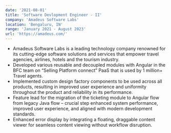 ```yaml
---
date: '2021-08-01'
title: 'Software Devlopment Engineer - II'
company: 'Amadeus Software Labs'
location: 'Bengaluru, IN'
range: 'January 2021 - August 2023'
url: 'https://amadeus.com/'
---
```


- Amadeus Software Labs is a leading technology company renowned for its cutting-edge software solutions and services that empower travel agencies, airlines, hotels and the tourism industry.
- Developed various reusable and decoupled modules with Angular in the BFC team on “Selling Platform connect” PaaS that is used by 1 million+ Travel agents.
- Implemented custom design factory components to be used across all products, resulting in improved user experience and uniformity throughout the product and reliability in its performance.
- Feature lead for the migration of the ticketing module to Angular flow from legacy Java flow – crucial step enhanced system performance, improved user experience, and aligned with modern development standards.
- Enhanced error display by integrating a floating, draggable content viewer for seamless content viewing without workflow disruption.